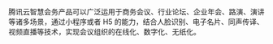 ﻿腾讯云智慧会务产品可以广泛运用于商务会议、行业论坛、企业年会、路演、演讲等诸多场景，通过小程序或者 H5 的能力，结合人脸识别、电子名片、同声传译、视频直播等技术，实现会议组织的在线化、数字化、无纸化。
